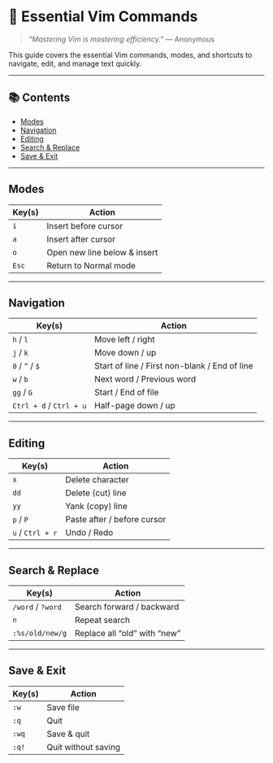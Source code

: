 # 📝 Essential Vim Commands

> _"Mastering Vim is mastering efficiency."_ — Anonymous

This guide covers the essential Vim commands, modes, and shortcuts to navigate, edit, and manage text quickly.  

---

## 📚 Contents

- [Modes](#modes)
- [Navigation](#navigation)
- [Editing](#editing)
- [Search & Replace](#search--replace)
- [Save & Exit](#save--exit)

---

## Modes

| **Key(s)** | **Action** |
|------------|------------|
| `i` | Insert before cursor |
| `a` | Insert after cursor |
| `o` | Open new line below & insert |
| `Esc` | Return to Normal mode |

---

## Navigation

| **Key(s)** | **Action** |
|------------|------------|
| `h` / `l` | Move left / right |
| `j` / `k` | Move down / up |
| `0` / `^` / `$` | Start of line / First non-blank / End of line |
| `w` / `b` | Next word / Previous word |
| `gg` / `G` | Start / End of file |
| `Ctrl + d` / `Ctrl + u` | Half-page down / up |

---

## Editing

| **Key(s)** | **Action** |
|------------|------------|
| `x` | Delete character |
| `dd` | Delete (cut) line |
| `yy` | Yank (copy) line |
| `p` / `P` | Paste after / before cursor |
| `u` / `Ctrl + r` | Undo / Redo |

---

## Search & Replace

| **Key(s)** | **Action** |
|------------|------------|
| `/word` / `?word` | Search forward / backward |
| `n` | Repeat search |
| `:%s/old/new/g` | Replace all “old” with “new” |

---

## Save & Exit

| **Key(s)** | **Action** |
|------------|------------|
| `:w` | Save file |
| `:q` | Quit |
| `:wq` | Save & quit |
| `:q!` | Quit without saving |
